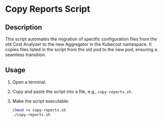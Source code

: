 # Copy Reports Script

## Description
This script automates the migration of specific configuration files from the old Cost Analyzer to the new Aggregator in the Kubecost namespace. It copies files listed in the script from the old pod to the new pod, ensuring a seamless transition.

## Usage

1. Open a terminal.

2. Copy and paste the script into a file, e.g., `copy-reports.sh`.

3. Make the script executable:
   ```bash
   chmod +x copy-reports.sh
   ./copy-reports.sh


